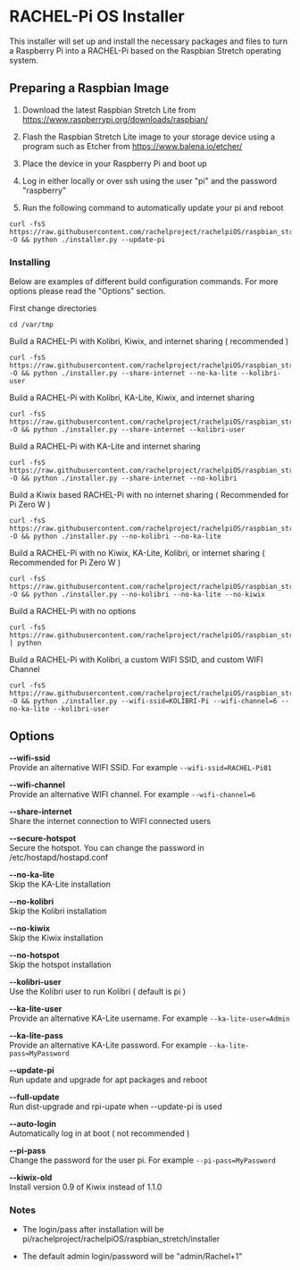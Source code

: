 # RACHEL-Pi OS Installer

This installer will set up and install the necessary packages and files to turn a Raspberry Pi into a RACHEL-Pi based on the Raspbian Stretch operating system.  

## Preparing a Raspbian Image

1. Download the latest Raspbian Stretch Lite from https://www.raspberrypi.org/downloads/raspbian/

2. Flash the Raspbian Stretch Lite image to your storage device using a program such as Etcher from https://www.balena.io/etcher/

3. Place the device in your Raspberry Pi and boot up 

4. Log in either locally or over ssh using the user "pi" and the password "raspberry"

5. Run the following command to automatically update your pi and reboot

```
curl -fsS https://raw.githubusercontent.com/rachelproject/rachelpiOS/raspbian_stretch/installer.py -O && python ./installer.py --update-pi
```

### Installing

Below are examples of different build configuration commands. For more options please read the "Options" section.

First change directories 

``` 
cd /var/tmp 
```

Build a RACHEL-Pi with Kolibri, Kiwix, and internet sharing ( recommended )

```
curl -fsS https://raw.githubusercontent.com/rachelproject/rachelpiOS/raspbian_stretch/installer.py -O && python ./installer.py --share-internet --no-ka-lite --kolibri-user
```

Build a RACHEL-Pi with Kolibri, KA-Lite, Kiwix, and internet sharing

```
curl -fsS https://raw.githubusercontent.com/rachelproject/rachelpiOS/raspbian_stretch/installer.py -O && python ./installer.py --share-internet --kolibri-user
```

Build a RACHEL-Pi with KA-Lite and internet sharing   

```
curl -fsS https://raw.githubusercontent.com/rachelproject/rachelpiOS/raspbian_stretch/installer.py -O && python ./installer.py --share-internet --no-kolibri
```

Build a Kiwix based RACHEL-Pi with no internet sharing ( Recommended for Pi Zero W ) 

```
curl -fsS https://raw.githubusercontent.com/rachelproject/rachelpiOS/raspbian_stretch/installer.py -O && python ./installer.py --no-kolibri --no-ka-lite
```

Build a RACHEL-Pi with no Kiwix, KA-Lite, Kolibri, or internet sharing ( Recommended for Pi Zero W ) 

```
curl -fsS https://raw.githubusercontent.com/rachelproject/rachelpiOS/raspbian_stretch/installer.py -O && python ./installer.py --no-kolibri --no-ka-lite --no-kiwix
```

Build a RACHEL-Pi with no options

```
curl -fsS https://raw.githubusercontent.com/rachelproject/rachelpiOS/raspbian_stretch/installer.py | python
```

Build a RACHEL-Pi with Kolibri, a custom WIFI SSID, and custom WIFI Channel

```
curl -fsS https://raw.githubusercontent.com/rachelproject/rachelpiOS/raspbian_stretch/installer.py -O && python ./installer.py --wifi-ssid=KOLIBRI-Pi --wifi-channel=6 --no-ka-lite --kolibri-user
```

## Options

**--wifi-ssid**  
Provide an alternative WIFI SSID. For example ```--wifi-ssid=RACHEL-Pi01```

**--wifi-channel**  
Provide an alternative WIFI channel. For example ```--wifi-channel=6```

**--share-internet**  
Share the internet connection to WIFI connected users

**--secure-hotspot**  
Secure the hotspot. You can change the password in /etc/hostapd/hostapd.conf

**--no-ka-lite**  
Skip the KA-Lite installation

**--no-kolibri**  
Skip the Kolibri installation

**--no-kiwix**  
Skip the Kiwix installation

**--no-hotspot**  
Skip the hotspot installation

**--kolibri-user**  
Use the Kolibri user to run Kolibri ( default is pi ) 

**--ka-lite-user**  
Provide an alternative KA-Lite username. For example ```--ka-lite-user=Admin```

**--ka-lite-pass**  
Provide an alternative KA-Lite password. For example ```--ka-lite-pass=MyPassword```

**--update-pi**  
Run update and upgrade for apt packages and reboot 

**--full-update**  
Run dist-upgrade and rpi-upate when --update-pi is used

**--auto-login**  
Automatically log in at boot ( not recommended )

**--pi-pass**  
Change the password for the user pi. For example ```--pi-pass=MyPassword```

**--kiwix-old**  
Install version 0.9 of Kiwix instead of 1.1.0 


### Notes

* The login/pass after installation will be pi/rachelproject/rachelpiOS/raspbian_stretch/installer

* The default admin login/password will be "admin/Rachel+1"







